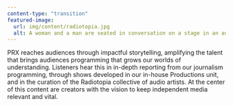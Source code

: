 ```yaml
---
content-type: "transition"
featured-image:
  url: img/content/radiotopia.jpg
  alt: A woman and a man are seated in conversation on a stage in an auditorium.
---
```


PRX reaches audiences through impactful storytelling, amplifying the talent that brings audiences programming that grows our worlds of understanding. Listeners hear this in in-depth reporting from our journalism programming, through shows developed in our in-house Productions unit, and in the curation of the Radiotopia collective of audio artists. At the center of this content are creators with the vision to keep independent media relevant and vital.
